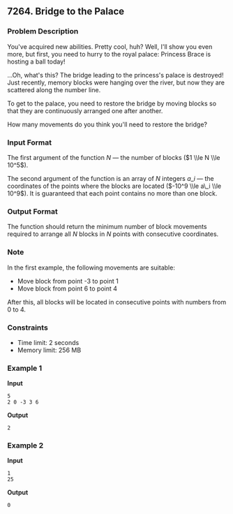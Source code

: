 ## 7264\. Bridge to the Palace

### Problem Description

You've acquired new abilities. Pretty cool, huh? Well, I'll show you even more, but first, you need to hurry to the royal palace: Princess Brace is hosting a ball today\!

...Oh, what's this? The bridge leading to the princess's palace is destroyed\! Just recently, memory blocks were hanging over the river, but now they are scattered along the number line.

To get to the palace, you need to restore the bridge by moving blocks so that they are continuously arranged one after another.

How many movements do you think you'll need to restore the bridge?

### Input Format

The first argument of the function $N$ — the number of blocks ($1 \\le N \\le 10^5$).

The second argument of the function is an array of $N$ integers $a\_i$ — the coordinates of the points where the blocks are located ($-10^9 \\le a\_i \\le 10^9$). It is guaranteed that each point contains no more than one block.

### Output Format

The function should return the minimum number of block movements required to arrange all $N$ blocks in $N$ points with consecutive coordinates.

### Note

In the first example, the following movements are suitable:

  * Move block from point -3 to point 1
  * Move block from point 6 to point 4

After this, all blocks will be located in consecutive points with numbers from 0 to 4.

### Constraints

  * Time limit: 2 seconds
  * Memory limit: 256 MB

### Example 1

**Input**

```
5
2 0 -3 3 6
```

**Output**

```
2
```

### Example 2

**Input**

```
1
25
```

**Output**

```
0
```
